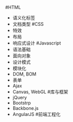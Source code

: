 #HTML
 - 语义化标签
 - 文档类型
#CSS
 - 特效
 - 布局
 - 响应式设计
#Javascript
 - 语法基础
 - 面向对象
 - 设计模式
 - 模块化
 - DOM, BOM
 - 表单
 - Ajax
 - Canvas, WebGL
#库与框架
 - jQuery
 - Bootstrp
 - Backbone.js
 - AngularJS
#前端工程化